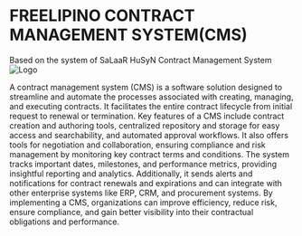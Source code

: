 # FREELIPINO CONTRACT MANAGEMENT SYSTEM(CMS)
 
Based on the system of SaLaaR HuSyN Contract Management System
![Logo](https://github.com/EYYYYYYYYYY/FREELIPINO-MANAGEMENT-SYSTEM/assets/93482660/f6526ce3-1b25-49ab-a92a-48ad86cb3fec)

A contract management system (CMS) is a software solution designed to streamline and automate the processes associated with creating, managing, and executing contracts. It facilitates the entire contract lifecycle from initial request to renewal or termination. Key features of a CMS include contract creation and authoring tools, centralized repository and storage for easy access and searchability, and automated approval workflows. It also offers tools for negotiation and collaboration, ensuring compliance and risk management by monitoring key contract terms and conditions. The system tracks important dates, milestones, and performance metrics, providing insightful reporting and analytics. Additionally, it sends alerts and notifications for contract renewals and expirations and can integrate with other enterprise systems like ERP, CRM, and procurement systems. By implementing a CMS, organizations can improve efficiency, reduce risk, ensure compliance, and gain better visibility into their contractual obligations and performance.

